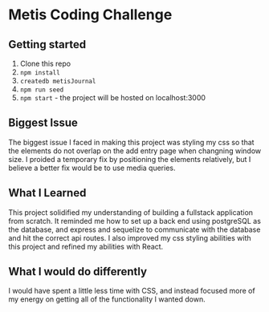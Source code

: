 # Metis Coding Challenge

## Getting started

1. Clone this repo
2. `npm install`
3. `createdb metisJournal`
4. `npm run seed`
5. `npm start` - the project will be hosted on localhost:3000

## Biggest Issue

The biggest issue I faced in making this project was styling my css so that the elements do not overlap on the add entry page when changning window size. I proided a temporary fix by positioning the elements relatively, but I believe a better fix would be to use media queries.

## What I Learned

This project solidified my understanding of building a fullstack application from scratch. It reminded me how to set up a back end using postgreSQL as the database, and express and sequelize to communicate with the database and hit the correct api routes. I also improved my css styling abilities with this project and refined my abilities with React.

## What I would do differently

I would have spent a little less time with CSS, and instead focused more of my energy on getting all of the functionality I wanted down.
